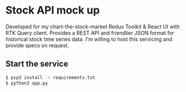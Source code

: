 # Stock API mock up

Developed for my chart-the-stock-market Redux Toolkit & React UI with RTK Query client. Provides a REST API and friendlier JSON format for historical stock time series data. I'm willing to host this servicing and provide specs on request.

## Start the service

```bash
$ pip3 install -r requirements.txt
$ python3 app.py
```
